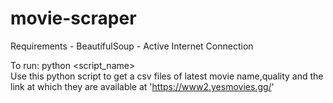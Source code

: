# movie-scraper

Requirements - BeautifulSoup
             - Active Internet Connection


To run: python <script_name>             
Use this python script to get a csv files of latest movie name,quality and the link at which they are available at 'https://www2.yesmovies.gg/'

